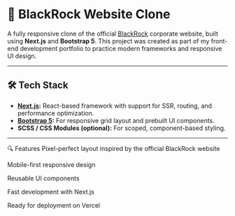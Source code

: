# 🖤 BlackRock Website Clone

A fully responsive clone of the official [BlackRock](https://www.blackrock.com/) corporate website, built using **Next.js** and **Bootstrap 5**. This project was created as part of my front-end development portfolio to practice modern frameworks and responsive UI design.

---

## 🛠️ Tech Stack

- **[Next.js](https://nextjs.org/):** React-based framework with support for SSR, routing, and performance optimization.
- **[Bootstrap 5](https://getbootstrap.com/):** For responsive grid layout and prebuilt UI components.
- **SCSS / CSS Modules (optional):** For scoped, component-based styling.

---

🔍 Features
Pixel-perfect layout inspired by the official BlackRock website

Mobile-first responsive design

Reusable UI components

Fast development with Next.js

Ready for deployment on Vercel
